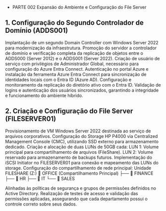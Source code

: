 + PARTE 002  Expansão do Ambiente e Configuração do File Server

## 1. Configuração do Segundo Controlador de Domínio (ADDS001)

 Implantação de um segundo Domain Controller com Windows Server 2022 para modernização da infraestrutura.
 Promoção do servidor a controlador de domínio e verificação completa da replicação de objetos entre o ADDS000 (Server 2012) e o ADDS001 (Server 2022).
 Criação de usuário de serviço com privilégios de Administrador Global, necessário para configuração do Azure Entra Connect.
 Autenticação no portal Azure e instalação da ferramenta Azure Entra Connect para sincronização de identidades locais com o Entra ID (Azure AD).
 Configuração e monitoramento da replicação do diretório ativo com o Entra ID.
 Validação de logins e autenticação dos usuários sincronizados, garantindo a integridade e funcionamento do ambiente híbrido.

## 2. Criação e Configuração do File Server (FILESERVER01)

 Provisionamento de VM Windows Server 2022 destinada ao serviço de arquivos corporativos.
 Configuração do Storage HP P4000 via Centralized Management Console (CMC), utilizando SSD externo para armazenamento dedicado.
 Criação e alocação de duas LUNs de 50GB cada:
   LUN 1: Volume principal para compartilhamento de arquivos (FileShare).
   LUN 2: Volume reservado para armazenamento de backups futuros.
 Implementação do iSCSI Initiator no FILESERVER01 para conexão e mapeamento das LUNs do storage.
 Configuração do compartilhamento de rede principal: 
    Unidade FILESHARE (Z:)
    📁 OFFICE (Compartilhamento Principal)
    ├── 📁 FINANCE
    ├── 📁 HR
    ├── 📁 IT
    └── 📁 SALES


 Alinhadas às políticas de segurança e grupos de permissões definidos no Active Directory.
 Realização de testes de acesso e validação das permissões aplicadas, assegurando que cada departamento possui o controle correto sobre seus dados.
